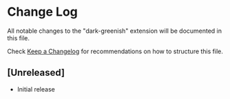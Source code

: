 # Change Log

All notable changes to the "dark-greenish" extension will be documented in this file.

Check [Keep a Changelog](http://keepachangelog.com/) for recommendations on how to structure this file.

## [Unreleased]

- Initial release
